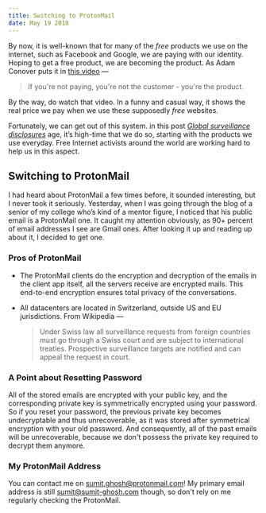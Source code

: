 ```yaml
---
title: Switching to ProtonMail
date: May 19 2018
---
```


By now, it is well-known that for many of the _free_ products we use on the internet, such as Facebook and Google, we are paying with our identity. Hoping to get a free product, we are becoming the product. As Adam Conover puts it in [this video](https://www.youtube.com/watch?v=5pFX2P7JLwA) —

> If you're not paying, you're not the customer - you're the product.

By the way, do watch that video. In a funny and casual way, it shows the real price we pay when we use these supposedly _free_ websites.

Fortunately, we can get out of this system. in this post [_Global surveillance disclosures_](<https://en.wikipedia.org/wiki/Global_surveillance_disclosures_(2013%E2%80%93present)>) age, it’s high-time that we do so, starting with the products we use everyday. Free Internet activists around the world are working hard to help us in this aspect.

## Switching to ProtonMail

I had heard about ProtonMail a few times before, it sounded interesting, but I never took it seriously. Yesterday, when I was going through the blog of a senior of my college who’s kind of a mentor figure, I noticed that his public email is a ProtonMail one. It caught my attention obviously, as 90+ percent of email addresses I see are Gmail ones. After looking it up and reading up about it, I decided to get one.

### Pros of ProtonMail

- The ProtonMail clients do the encryption and decryption of the emails in the client app itself, all the servers receive are encrypted mails. This end-to-end encryption ensures total privacy of the conversations.

- All datacenters are located in Switzerland, outside US and EU jurisdictions. From Wikipedia —
  > Under Swiss law all surveillance requests from foreign countries must go through a Swiss court and are subject to international treaties. Prospective surveillance targets are notified and can appeal the request in court.

### A Point about Resetting Password

All of the stored emails are encrypted with your public key, and the corresponding private key is symmetrically encrypted using your password. So if you reset your password, the previous private key becomes undecryptable and thus unrecoverable, as it was stored after symmetrical encryption with your old password. And consequently, all of the past emails will be unrecoverable, because we don't possess the private key required to decrypt them anymore.

### My ProtonMail Address

You can contact me on sumit.ghosh@protonmail.com! My primary email address is still sumit@sumit-ghosh.com though, so don't rely on me regularly checking the ProtonMail.
